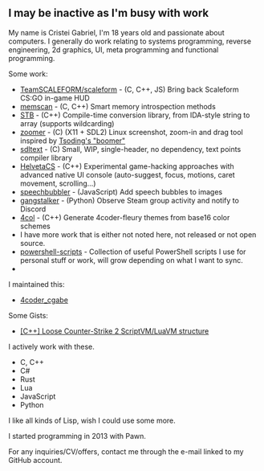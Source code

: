 ## I may be inactive as I'm busy with work

My name is Cristei Gabriel, I'm 18 years old and passionate about computers. I generally do work relating to systems programming, reverse engineering, 2d graphics, UI, meta programming and functional programming.

Some work:
- [TeamSCALEFORM/scaleform](https://github.com/TeamSCALEFORM/scaleform) - (C, C++, JS) Bring back Scaleform CS:GO in-game HUD
- [memscan](https://github.com/cristeigabriel/memscan) - (C, C++) Smart memory introspection methods
- [STB](https://github.com/cristeigabriel/STB) - (C++) Compile-time conversion library, from IDA-style string to array (supports wildcarding)
- [zoomer](https://github.com/cristeigabriel/zoomer) - (C) (X11 + SDL2) Linux screenshot, zoom-in and drag tool inspired by [Tsoding's "boomer"](https://github.com/tsoding/boomer/tree/master/src)
- [sdltext](https://github.com/cristeigabriel/sdltext) - (C)  Small, WIP, single-header, no dependency, text points compiler library
- [HelvetaCS](https://github.com/cristeigabriel/HelvetaCS) - (C++) Experimental game-hacking approaches with advanced native UI console (auto-suggest, focus, motions, caret movement, scrolling...)
- [speechbubbler](https://github.com/cristeigabriel/speechbubbler) - (JavaScript) Add speech bubbles to images
- [gangstalker](https://github.com/cristeigabriel/gangstalker) - (Python) Observe Steam group activity and notify to Discord
- [4col](https://github.com/cristeigabriel/4col) - (C++) Generate 4coder-fleury themes from base16 color schemes
- I have more work that is either not noted here, not released or not open source.
- [powershell-scripts](https://github.com/cristeigabriel/powershell-scripts) - Collection of useful PowerShell scripts I use for personal stuff or work, will grow depending on what I want to sync.
- 
I maintained this:
- [4coder_cgabe](https://github.com/cristeigabriel/4coder_cgabe)

Some Gists:
- [[C++] Loose Counter-Strike 2 ScriptVM/LuaVM structure](https://gist.github.com/cristeigabriel/8df05a787932b85b8e6358173752133f)

I actively work with these.
- C, C++
- C#
- Rust
- Lua
- JavaScript
- Python

I like all kinds of Lisp, wish I could use some more.

I started programming in 2013 with Pawn.

For any inquiries/CV/offers, contact me through the e-mail linked to my GitHub account.
